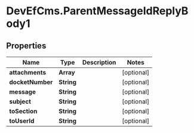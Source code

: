 # DevEfCms.ParentMessageIdReplyBody1

## Properties
Name | Type | Description | Notes
------------ | ------------- | ------------- | -------------
**attachments** | **Array** |  | [optional] 
**docketNumber** | **String** |  | [optional] 
**message** | **String** |  | [optional] 
**subject** | **String** |  | [optional] 
**toSection** | **String** |  | [optional] 
**toUserId** | **String** |  | [optional] 
